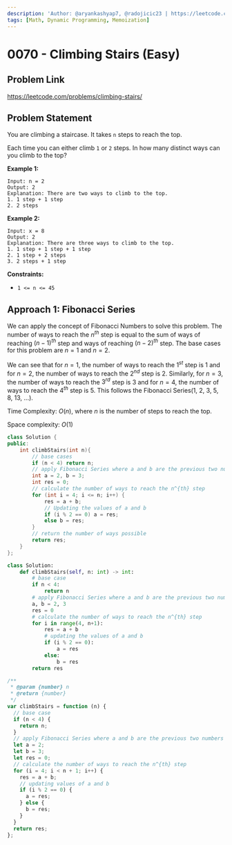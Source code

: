 ```yaml
---
description: 'Author: @aryankashyap7, @radojicic23 | https://leetcode.com/problems/climbing-stairs/'
tags: [Math, Dynamic Programming, Memoization]
---
```


# 0070 - Climbing Stairs (Easy)

## Problem Link

https://leetcode.com/problems/climbing-stairs/

## Problem Statement

You are climbing a staircase. It takes `n` steps to reach the top.

Each time you can either climb `1` or `2` steps. In how many distinct ways can you climb to the top?

**Example 1:**

```
Input: n = 2
Output: 2
Explanation: There are two ways to climb to the top.
1. 1 step + 1 step
2. 2 steps
```

**Example 2:**

```
Input: x = 8
Output: 2
Explanation: There are three ways to climb to the top.
1. 1 step + 1 step + 1 step
2. 1 step + 2 steps
3. 2 steps + 1 step
```

**Constraints:**

- `1 <= n <= 45`

## Approach 1: Fibonacci Series

We can apply the concept of Fibonacci Numbers to solve this problem. The number of ways to reach the $n^{th}$ step is equal to the sum of ways of reaching $(n-1)^{th}$ step and ways of reaching $(n-2)^{th}$ step. The base cases for this problem are $n = 1$ and $n = 2$.

We can see that for $n = 1$, the number of ways to reach the $1^{st}$ step is $1$ and for $n = 2$, the number of ways to reach the $2^{nd}$ step is $2$. Similarly, for $n = 3$, the number of ways to reach the $3^{rd}$ step is $3$ and for $n = 4$, the number of ways to reach the $4^{th}$ step is $5$. This follows the Fibonacci Series(1, 2, 3, 5, 8, 13, ...).

Time Complexity: $O(n)$, where $n$ is the number of steps to reach the top.

Space complexity: $O(1)$

<Tabs>
<TabItem value="cpp" label="C++">

<SolutionAuthor name="@aryankashyap7"/>

```cpp
class Solution {
public:
    int climbStairs(int n){
        // base cases
        if (n < 4) return n;
        // apply Fibonacci Series where a and b are the previous two numbers
        int a = 2, b = 3;
        int res = 0;
        // calculate the number of ways to reach the n^{th} step
        for (int i = 4; i <= n; i++) {
            res = a + b;
            // Updating the values of a and b
            if (i % 2 == 0) a = res;
            else b = res;
        }
        // return the number of ways possible
        return res;
    }
};
```

</TabItem>

<TabItem value="python" label="Python">
<SolutionAuthor name="@radojicic23"/>

```python
class Solution:
    def climbStairs(self, n: int) -> int:
        # base case
        if n < 4:
            return n
        # apply Fibonacci Series where a and b are the previous two numbers
        a, b = 2, 3
        res = 0
        # calculate the number of ways to reach the n^{th} step
        for i in range(4, n+1):
            res = a + b
            # updating the values of a and b
            if (i % 2 == 0):
                a = res
            else:
                b = res
        return res
```

</TabItem>

<TabItem value="js" label="JavaScript">
<SolutionAuthor name="@radojicic23"/>

```js
/**
 * @param {number} n
 * @return {number}
 */
var climbStairs = function (n) {
  // base case
  if (n < 4) {
    return n;
  }
  // apply Fibonacci Series where a and b are the previous two numbers
  let a = 2;
  let b = 3;
  let res = 0;
  // calculate the number of ways to reach the n^{th} step
  for (i = 4; i < n + 1; i++) {
    res = a + b;
    // updating values of a and b
    if (i % 2 == 0) {
      a = res;
    } else {
      b = res;
    }
  }
  return res;
};
```

</TabItem>
</Tabs>
